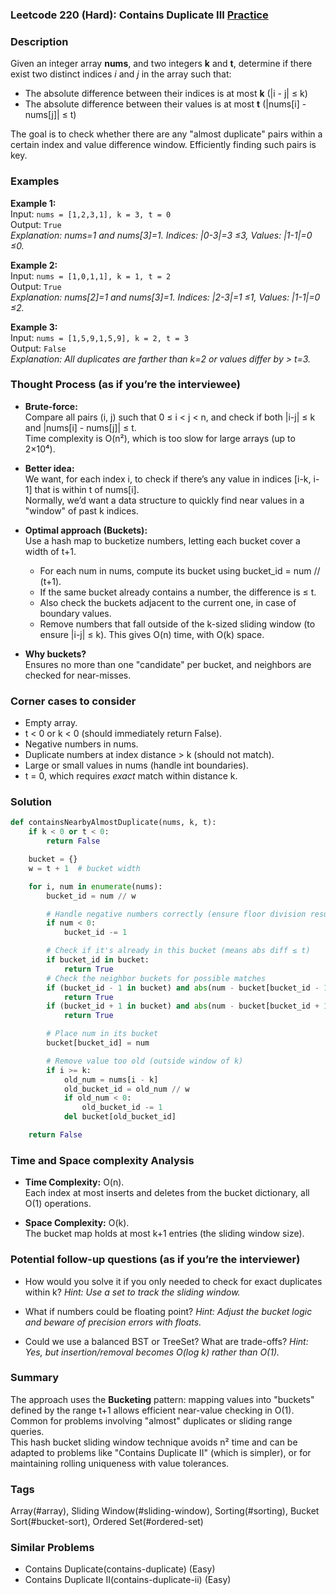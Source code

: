 ### Leetcode 220 (Hard): Contains Duplicate III [Practice](https://leetcode.com/problems/contains-duplicate-iii)

### Description  
Given an integer array **nums**, and two integers **k** and **t**, determine if there exist two distinct indices *i* and *j* in the array such that:
- The absolute difference between their indices is at most **k** (|i - j| ≤ k)
- The absolute difference between their values is at most **t** (|nums[i] - nums[j]| ≤ t)

The goal is to check whether there are any "almost duplicate" pairs within a certain index and value difference window. Efficiently finding such pairs is key.

### Examples  

**Example 1:**  
Input: `nums = [1,2,3,1], k = 3, t = 0`  
Output: `True`  
*Explanation: nums=1 and nums[3]=1. Indices: |0-3|=3 ≤3, Values: |1-1|=0 ≤0.*

**Example 2:**  
Input: `nums = [1,0,1,1], k = 1, t = 2`  
Output: `True`  
*Explanation: nums[2]=1 and nums[3]=1. Indices: |2-3|=1 ≤1, Values: |1-1|=0 ≤2.*

**Example 3:**  
Input: `nums = [1,5,9,1,5,9], k = 2, t = 3`  
Output: `False`  
*Explanation: All duplicates are farther than k=2 or values differ by > t=3.*

### Thought Process (as if you’re the interviewee)  
- **Brute-force:**  
  Compare all pairs (i, j) such that 0 ≤ i < j < n, and check if both |i-j| ≤ k and |nums[i] - nums[j]| ≤ t.  
  Time complexity is O(n²), which is too slow for large arrays (up to 2×10⁴).

- **Better idea:**  
  We want, for each index i, to check if there’s any value in indices [i-k, i-1] that is within t of nums[i].  
  Normally, we’d want a data structure to quickly find near values in a "window" of past k indices.

- **Optimal approach (Buckets):**  
  Use a hash map to bucketize numbers, letting each bucket cover a width of t+1.  
  - For each num in nums, compute its bucket using bucket_id = num // (t+1).
  - If the same bucket already contains a number, the difference is ≤ t.
  - Also check the buckets adjacent to the current one, in case of boundary values.
  - Remove numbers that fall outside of the k-sized sliding window (to ensure |i-j| ≤ k).
  This gives O(n) time, with O(k) space.

- **Why buckets?**  
  Ensures no more than one "candidate" per bucket, and neighbors are checked for near-misses.

### Corner cases to consider  
- Empty array.
- t < 0 or k < 0 (should immediately return False).
- Negative numbers in nums.
- Duplicate numbers at index distance > k (should not match).
- Large or small values in nums (handle int boundaries).
- t = 0, which requires *exact* match within distance k.

### Solution

```python
def containsNearbyAlmostDuplicate(nums, k, t):
    if k < 0 or t < 0:
        return False

    bucket = {}
    w = t + 1  # bucket width

    for i, num in enumerate(nums):
        bucket_id = num // w

        # Handle negative numbers correctly (ensure floor division result for negatives)
        if num < 0:
            bucket_id -= 1

        # Check if it's already in this bucket (means abs diff ≤ t)
        if bucket_id in bucket:
            return True
        # Check the neighbor buckets for possible matches
        if (bucket_id - 1 in bucket) and abs(num - bucket[bucket_id - 1]) < w:
            return True
        if (bucket_id + 1 in bucket) and abs(num - bucket[bucket_id + 1]) < w:
            return True

        # Place num in its bucket
        bucket[bucket_id] = num

        # Remove value too old (outside window of k)
        if i >= k:
            old_num = nums[i - k]
            old_bucket_id = old_num // w
            if old_num < 0:
                old_bucket_id -= 1
            del bucket[old_bucket_id]

    return False
```

### Time and Space complexity Analysis  

- **Time Complexity:** O(n).  
  Each index at most inserts and deletes from the bucket dictionary, all O(1) operations.

- **Space Complexity:** O(k).  
  The bucket map holds at most k+1 entries (the sliding window size).

### Potential follow-up questions (as if you’re the interviewer)  

- How would you solve it if you only needed to check for exact duplicates within k?
  *Hint: Use a set to track the sliding window.*

- What if numbers could be floating point?
  *Hint: Adjust the bucket logic and beware of precision errors with floats.*

- Could we use a balanced BST or TreeSet? What are trade-offs?
  *Hint: Yes, but insertion/removal becomes O(log k) rather than O(1).*

### Summary
The approach uses the **Bucketing** pattern: mapping values into "buckets" defined by the range t+1 allows efficient near-value checking in O(1).  
Common for problems involving "almost" duplicates or sliding range queries.  
This hash bucket sliding window technique avoids n² time and can be adapted to problems like "Contains Duplicate II" (which is simpler), or for maintaining rolling uniqueness with value tolerances.

### Tags
Array(#array), Sliding Window(#sliding-window), Sorting(#sorting), Bucket Sort(#bucket-sort), Ordered Set(#ordered-set)

### Similar Problems
- Contains Duplicate(contains-duplicate) (Easy)
- Contains Duplicate II(contains-duplicate-ii) (Easy)